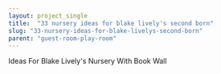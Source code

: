 ```yaml
---
layout: project_single
title:  "33 nursery ideas for blake lively's second born"
slug: "33-nursery-ideas-for-blake-livelys-second-born"
parent: "guest-room-play-room"
---
```

Ideas For Blake Lively's Nursery With Book Wall